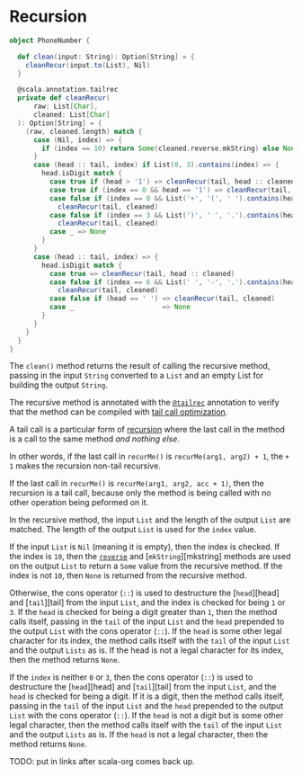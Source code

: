 # Recursion

```scala
object PhoneNumber {

  def clean(input: String): Option[String] = {
    cleanRecur(input.to(List), Nil)
  }

  @scala.annotation.tailrec
  private def cleanRecur(
      raw: List[Char],
      cleaned: List[Char]
  ): Option[String] = {
    (raw, cleaned.length) match {
      case (Nil, index) => {
        if (index == 10) return Some(cleaned.reverse.mkString) else None
      }
      case (head :: tail, index) if List(0, 3).contains(index) => {
        head.isDigit match {
          case true if (head > '1') => cleanRecur(tail, head :: cleaned)
          case true if (index == 0 && head == '1') => cleanRecur(tail, cleaned)
          case false if (index == 0 && List('+', '(', ' ').contains(head)) =>
            cleanRecur(tail, cleaned)
          case false if (index == 3 && List(')', ' ', '.').contains(head)) =>
            cleanRecur(tail, cleaned)
          case _ => None
        }
      }
      case (head :: tail, index) => {
        head.isDigit match {
          case true => cleanRecur(tail, head :: cleaned)
          case false if (index == 6 && List(' ', '-', '.').contains(head)) =>
            cleanRecur(tail, cleaned)
          case false if (head == ' ') => cleanRecur(tail, cleaned)
          case _                      => None
        }
      }
    }
  }
}
```

The `clean()` method returns the result of calling the recursive method, passing in the input `String` converted to a `List` and
an empty List for building the output `String`.

The recursive method is annotated with the [`@tailrec`][tailrec-annotation] annotation to verify that the method can be compiled
with [tail call optimization][tail-opt].

A tail call is a particular form of [recursion][recursion] where the last call in the method is a call to the same method _and nothing else_.

In other words, if the last call in `recurMe()` is `recurMe(arg1, arg2) + 1`, the `+ 1` makes the recursion non-tail recursive.

If the last call in `recurMe()` is `recurMe(arg1, arg2, acc + 1)`, then the recursion is a tail call, because only the method is being called
with no other operation being peformed on it.

In the recursive method, the input `List` and the length of the output `List` are matched.
The length of the output `List` is used for the `index` value.

If the input `List` is `Nil` (meaning it is empty), then the index is checked.
If the index is `10`, then the [`reverse`][reverse] and [`mkString`][mkstring] methods are used on the output `List` to return a `Some` value
from the recursive method.
If the index is not `10`, then `None` is returned from the recursive method.

Otherwise, the cons operator (`::`) is used to destructure the [`head`][head] and [`tail`][tail] from the input `List`, and
the index is checked for being `1` or `3`.
If the `head` is checked for being a digit greater than `1`, then the method calls itself, passing in the `tail` of the input `List`
and the `head` prepended to the output `List` with the cons operator (`::`).
If the `head` is some other legal character for its index, the method calls itself with the `tail` of the input `List`
and the output `Lists` as is.
If the head is not a legal character for its index, then the method returns `None`.

If the `index` is neither `0` or `3`, then  the cons operator (`::`) is used to destructure the [`head`][head] and [`tail`][tail] from the input `List`,
and the `head` is checked for being a digit.
If it is a digit, then the method calls itself, passing in the `tail` of the input `List`
and the `head` prepended to the output `List` with the cons operator (`::`).
If the `head` is not a digit but is some other legal character, then the method calls itself with the `tail` of the input `List`
and the output `Lists` as is.
If the `head` is not a legal character, then the method returns `None`.

TODO: put in links after scala-org comes back up.

[match]: https://docs.scala-lang.org/tour/pattern-matching.html
[pattern-matching]: https://docs.scala-lang.org/tour/pattern-matching.html
[immutability]: https://alvinalexander.com/scala/scala-idiom-immutable-code-functional-programming-immutability/
[recursion]: https://www.geeksforgeeks.org/recursion-in-scala/
[tailrec-annotation]: https://www.scala-lang.org/api/2.12.1/scala/annotation/tailrec.html
[tail-opt]: https://www.baeldung.com/scala/tail-recursion
[last]: https://www.scala-lang.org/api/2.12.7/scala/collection/immutable/StringOps.html#last:A
[init]: https://www.scala-lang.org/api/2.12.7/scala/collection/immutable/StringOps.html#init:Repr
[reverse]: 
[mkstring]: 
